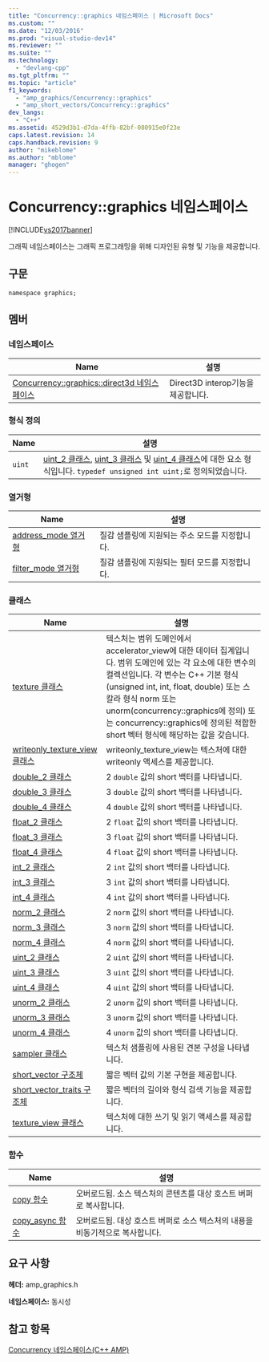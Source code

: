 ```yaml
---
title: "Concurrency::graphics 네임스페이스 | Microsoft Docs"
ms.custom: ""
ms.date: "12/03/2016"
ms.prod: "visual-studio-dev14"
ms.reviewer: ""
ms.suite: ""
ms.technology: 
  - "devlang-cpp"
ms.tgt_pltfrm: ""
ms.topic: "article"
f1_keywords: 
  - "amp_graphics/Concurrency::graphics"
  - "amp_short_vectors/Concurrency::graphics"
dev_langs: 
  - "C++"
ms.assetid: 4529d3b1-d7da-4ffb-82bf-080915e0f23e
caps.latest.revision: 14
caps.handback.revision: 9
author: "mikeblome"
ms.author: "mblome"
manager: "ghogen"
---
```

# Concurrency::graphics 네임스페이스
[!INCLUDE[vs2017banner](../../../assembler/inline/includes/vs2017banner.md)]

그래픽 네임스페이스는 그래픽 프로그래밍을 위해 디자인된 유형 및 기능을 제공합니다.  
  
## 구문  
  
```  
namespace graphics;  
```  
  
## 멤버  
  
### 네임스페이스  
  
|Name|설명|  
|----------|--------|  
|[Concurrency::graphics::direct3d 네임스페이스](../../../parallel/amp/reference/concurrency-graphics-direct3d-namespace.md)|Direct3D interop기능을 제공합니다.|  
  
### 형식 정의  
  
|Name|설명|  
|----------|--------|  
|`uint`|[uint\_2 클래스](../../../parallel/amp/reference/uint-2-class.md), [uint\_3 클래스](../../../parallel/amp/reference/uint-3-class.md) 및 [uint\_4 클래스](../../../parallel/amp/reference/uint-4-class.md)에 대한 요소 형식입니다.  `typedef unsigned int uint;`로 정의되었습니다.|  
  
### 열거형  
  
|Name|설명|  
|----------|--------|  
|[address\_mode 열거형](../Topic/address_mode%20Enumeration.md)|질감 샘플링에 지원되는 주소 모드를 지정합니다.|  
|[filter\_mode 열거형](../Topic/filter_mode%20Enumeration.md)|질감 샘플링에 지원되는 필터 모드를 지정합니다.|  
  
### 클래스  
  
|Name|설명|  
|----------|--------|  
|[texture 클래스](../../../parallel/amp/reference/texture-class.md)|텍스처는 범위 도메인에서 accelerator\_view에 대한 데이터 집계입니다.  범위 도메인에 있는 각 요소에 대한 변수의 컬렉션입니다.  각 변수는 C\+\+ 기본 형식\(unsigned int, int, float, double\) 또는 스칼라 형식 norm 또는 unorm\(concurrency::graphics에 정의\) 또는 concurrency::graphics에 정의된 적합한 short 벡터 형식에 해당하는 값을 갖습니다.|  
|[writeonly\_texture\_view 클래스](../../../parallel/amp/reference/writeonly-texture-view-class.md)|writeonly\_texture\_view는 텍스처에 대한 writeonly 액세스를 제공합니다.|  
|[double\_2 클래스](../../../parallel/amp/reference/double-2-class.md)|2 `double` 값의 short 백터를 나타냅니다.|  
|[double\_3 클래스](../../../parallel/amp/reference/double-3-class.md)|3 `double` 값의 short 백터를 나타냅니다.|  
|[double\_4 클래스](../../../parallel/amp/reference/double-4-class.md)|4 `double` 값의 short 백터를 나타냅니다.|  
|[float\_2 클래스](../../../parallel/amp/reference/float-2-class.md)|2 `float` 값의 short 백터를 나타냅니다.|  
|[float\_3 클래스](../../../parallel/amp/reference/float-3-class.md)|3 `float` 값의 short 백터를 나타냅니다.|  
|[float\_4 클래스](../../../parallel/amp/reference/float-4-class.md)|4 `float` 값의 short 백터를 나타냅니다.|  
|[int\_2 클래스](../../../parallel/amp/reference/int-2-class.md)|2 `int` 값의 short 백터를 나타냅니다.|  
|[int\_3 클래스](../../../parallel/amp/reference/int-3-class.md)|3 `int` 값의 short 백터를 나타냅니다.|  
|[int\_4 클래스](../../../parallel/amp/reference/int-4-class.md)|4 `int` 값의 short 백터를 나타냅니다.|  
|[norm\_2 클래스](../../../parallel/amp/reference/norm-2-class.md)|2 `norm` 값의 short 백터를 나타냅니다.|  
|[norm\_3 클래스](../../../parallel/amp/reference/norm-3-class.md)|3 `norm` 값의 short 백터를 나타냅니다.|  
|[norm\_4 클래스](../../../parallel/amp/reference/norm-4-class.md)|4 `norm` 값의 short 백터를 나타냅니다.|  
|[uint\_2 클래스](../../../parallel/amp/reference/uint-2-class.md)|2 `uint` 값의 short 백터를 나타냅니다.|  
|[uint\_3 클래스](../../../parallel/amp/reference/uint-3-class.md)|3 `uint` 값의 short 백터를 나타냅니다.|  
|[uint\_4 클래스](../../../parallel/amp/reference/uint-4-class.md)|4 `uint` 값의 short 백터를 나타냅니다.|  
|[unorm\_2 클래스](../../../parallel/amp/reference/unorm-2-class.md)|2 `unorm` 값의 short 백터를 나타냅니다.|  
|[unorm\_3 클래스](../../../parallel/amp/reference/unorm-3-class.md)|3 `unorm` 값의 short 백터를 나타냅니다.|  
|[unorm\_4 클래스](../../../parallel/amp/reference/unorm-4-class.md)|4 `unorm` 값의 short 백터를 나타냅니다.|  
|[sampler 클래스](../../../parallel/amp/reference/sampler-class.md)|텍스처 샘플링에 사용된 견본 구성을 나타냅니다.|  
|[short\_vector 구조체](../../../parallel/amp/reference/short-vector-structure.md)|짧은 벡터 값의 기본 구현을 제공합니다.|  
|[short\_vector\_traits 구조체](../../../parallel/amp/reference/short-vector-traits-structure.md)|짧은 벡터의 길이와 형식 검색 기능을 제공합니다.|  
|[texture\_view 클래스](../../../parallel/amp/reference/texture-view-class.md)|텍스처에 대한 쓰기 및 읽기 액세스를 제공합니다.|  
  
### 함수  
  
|Name|설명|  
|----------|--------|  
|[copy 함수](../Topic/copy%20Function.md)|오버로드됨.  소스 텍스처의 콘텐츠를 대상 호스트 버퍼로 복사합니다.|  
|[copy\_async 함수](../Topic/copy_async%20Function.md)|오버로드됨.  대상 호스트 버퍼로 소스 텍스처의 내용을 비동기적으로 복사합니다.|  
  
## 요구 사항  
 **헤더:** amp\_graphics.h  
  
 **네임스페이스:** 동시성  
  
## 참고 항목  
 [Concurrency 네임스페이스\(C\+\+ AMP\)](../../../parallel/amp/reference/concurrency-namespace-cpp-amp.md)
